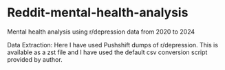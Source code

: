 # Reddit-mental-health-analysis
Mental health analysis using r/depression data from 2020 to 2024

Data Extraction: 
Here I have used Pushshift dumps of r/depression. This is available as a zst file and I have used the default csv conversion script provided by author. 
<Script name> - Script to convert zst to csv. 

Data Filtration:

1. Extracting the data of 2020-2024, without the data of deleted posts. 
2. Filtering the data based on its unique authors
3. Then Finding number of posts, number of comments, number of unique words, number of unique words in posts , number of unique in comments, highest score in posts, highest score in comments. 

File Description: 

